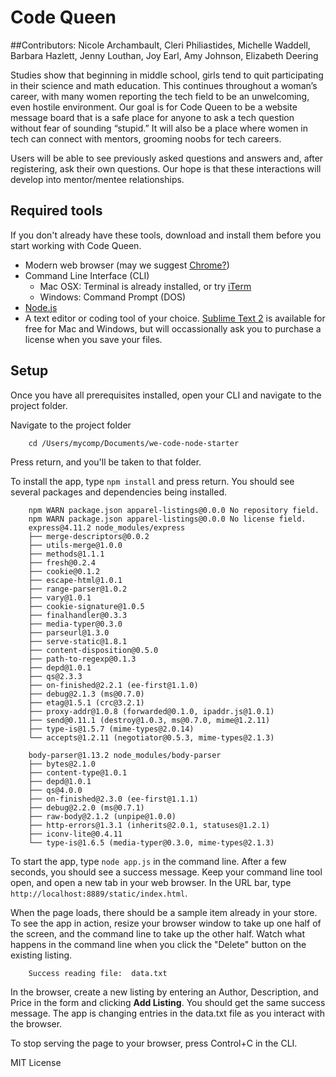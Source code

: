 # Code Queen

##Contributors:
Nicole Archambault, Cleri Philiastides, Michelle Waddell, Barbara Hazlett, Jenny Louthan, Joy Earl, Amy Johnson, Elizabeth Deering

Studies show that beginning in middle school, girls tend to quit participating in their science and math education. This continues throughout a woman’s career, with many women reporting the tech field to be an unwelcoming, even hostile environment. Our goal is for Code Queen to be a website message board that is a safe place for anyone to ask a tech question without fear of sounding “stupid.” It will also be a place where women in tech can connect with mentors, grooming noobs for tech careers.

Users will be able to see previously asked questions and answers and, after registering, ask their own questions. Our hope is that these interactions will develop into mentor/mentee relationships.


## Required tools

If you don't already have these tools, download and install them before you start working with Code Queen.

* Modern web browser (may we suggest [Chrome?](https://www.google.com/chrome/browser))
* Command Line Interface (CLI)
	* Mac OSX: Terminal is already installed, or try [iTerm](https://www.iterm2.com/)
	* Windows: Command Prompt (DOS)
* [Node.js](https://nodejs.org/download/)
* A text editor or coding tool of your choice. [Sublime Text 2](http://www.sublimetext.com/2) is available for free for Mac and Windows, but will occassionally ask you to purchase a license when you save your files.

## Setup

Once you have all prerequisites installed, open your CLI and navigate to the project folder.

Navigate to the project folder

		cd /Users/mycomp/Documents/we-code-node-starter

Press return, and you'll be taken to that folder.

To install the app, type `npm install` and press return. You should see several packages and dependencies being installed.

~~~
	npm WARN package.json apparel-listings@0.0.0 No repository field.
	npm WARN package.json apparel-listings@0.0.0 No license field.
	express@4.11.2 node_modules/express
	├── merge-descriptors@0.0.2
	├── utils-merge@1.0.0
	├── methods@1.1.1
	├── fresh@0.2.4
	├── cookie@0.1.2
	├── escape-html@1.0.1
	├── range-parser@1.0.2
	├── vary@1.0.1
	├── cookie-signature@1.0.5
	├── finalhandler@0.3.3
	├── media-typer@0.3.0
	├── parseurl@1.3.0
	├── serve-static@1.8.1
	├── content-disposition@0.5.0
	├── path-to-regexp@0.1.3
	├── depd@1.0.1
	├── qs@2.3.3
	├── on-finished@2.2.1 (ee-first@1.1.0)
	├── debug@2.1.3 (ms@0.7.0)
	├── etag@1.5.1 (crc@3.2.1)
	├── proxy-addr@1.0.8 (forwarded@0.1.0, ipaddr.js@1.0.1)
	├── send@0.11.1 (destroy@1.0.3, ms@0.7.0, mime@1.2.11)
	├── type-is@1.5.7 (mime-types@2.0.14)
	└── accepts@1.2.11 (negotiator@0.5.3, mime-types@2.1.3)

	body-parser@1.13.2 node_modules/body-parser
	├── bytes@2.1.0
	├── content-type@1.0.1
	├── depd@1.0.1
	├── qs@4.0.0
	├── on-finished@2.3.0 (ee-first@1.1.1)
	├── debug@2.2.0 (ms@0.7.1)
	├── raw-body@2.1.2 (unpipe@1.0.0)
	├── http-errors@1.3.1 (inherits@2.0.1, statuses@1.2.1)
	├── iconv-lite@0.4.11
	└── type-is@1.6.5 (media-typer@0.3.0, mime-types@2.1.3)
~~~

To start the app, type `node app.js` in the command line. After a few seconds, you should see a success message. Keep your command line tool open, and open a new tab in your web browser. In the URL bar, type `http://localhost:8889/static/index.html`.

When the page loads, there should be a sample item already in your store. To see the app in action, resize your browser window to take up one half of the screen, and the command line to take up the other half. Watch what happens in the command line when you click the "Delete" button on the existing listing.

		Success reading file:  data.txt

In the browser, create a new listing by entering an Author, Description, and Price in the form and clicking **Add Listing**. You should get the same success message. The app is changing entries in the data.txt file as you interact with the browser.

To stop serving the page to your browser, press Control+C in the CLI.

MIT License
